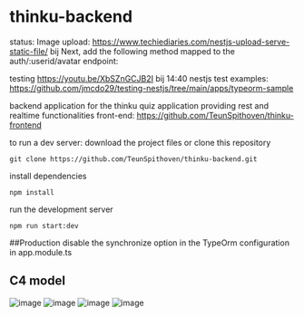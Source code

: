 # thinku-backend
status: 
Image upload: https://www.techiediaries.com/nestjs-upload-serve-static-file/ 
bij Next, add the following method mapped to the auth/:userid/avatar endpoint:

testing https://youtu.be/XbSZnGCJB2I bij 14:40
nestjs test examples: https://github.com/jmcdo29/testing-nestjs/tree/main/apps/typeorm-sample

backend application for the thinku quiz application providing rest and realtime functionalities
front-end: https://github.com/TeunSpithoven/thinku-frontend

to run a dev server:
download the project files or clone this repository
```
git clone https://github.com/TeunSpithoven/thinku-backend.git
```
install dependencies
```
npm install
```
run the development server
```
npm run start:dev
```

##Production
disable the synchronize option in the TypeOrm configuration in app.module.ts 

## C4 model
![image](https://user-images.githubusercontent.com/74899257/211165182-1c8b050a-b9e1-4053-99ce-8657b490694d.png)
![image](https://user-images.githubusercontent.com/74899257/211165185-b94de552-2385-4f72-a9a4-259e5891099b.png)
![image](https://user-images.githubusercontent.com/74899257/211165190-68452b7c-f3c3-4bf5-913e-dbf4757c9a0b.png)
![image](https://user-images.githubusercontent.com/74899257/211165194-ac074748-5eb2-45be-9f3e-208f643f277f.png)
